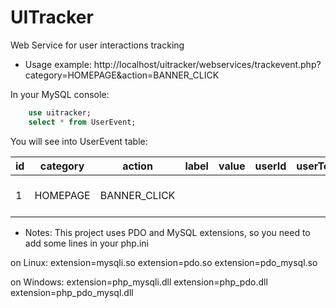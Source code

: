 # UITracker
Web Service for user interactions tracking

* Usage example:
http://localhost/uitracker/webservices/trackevent.php?category=HOMEPAGE&action=BANNER_CLICK

In your MySQL console:
```sql
    use uitracker;
    select * from UserEvent;
```

You will see into UserEvent table:

| id | category | action       | label | value | userId | userToken | ipAddress | dateTime            |
|----|----------|--------------|-------|-------|--------|-----------|-----------|---------------------|
| 1  | HOMEPAGE | BANNER_CLICK |       |       |        |           | 127.0.0.1 | 2015-08-09 13:22:50 |



* Notes:
This project uses PDO and MySQL extensions, so you need to add some lines in your php.ini

on Linux:
extension=mysqli.so
extension=pdo.so
extension=pdo_mysql.so

on Windows:
extension=php_mysqli.dll
extension=php_pdo.dll
extension=php_pdo_mysql.dll

